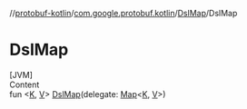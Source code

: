 //[protobuf-kotlin](/reference/kotlin/api-docs/)/[com.google.protobuf.kotlin](/reference/kotlin/api-docs/protobuf-kotlin/com.google.protobuf.kotlin/)/[DslMap]()/DslMap

# DslMap

[JVM] \
Content \
fun <[K](), [V]()> [DslMap]()(delegate:
[Map](https://kotlinlang.org/api/latest/jvm/stdlib/kotlin.collections/-map/index.html)<[K](),
[V]()>)
